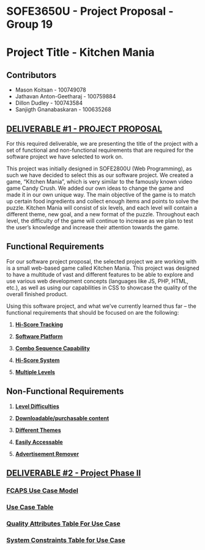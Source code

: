 # SOFE3650U - Project Proposal - Group 19
# Project Title - Kitchen Mania 
## Contributors 
* Mason Koitsan - 100749078
* Jathavan Anton-Geetharaj - 100759884
* Dillon Dudley - 100743584
* Sanjigth Gnanabaskaran - 100635268

## [DELIVERABLE #1 - PROJECT PROPOSAL](/Deliverable%201)

For this required deliverable, we are presenting the title of the project with a set of functional and non-functional requirements that are required for the software project we have selected to work on. 

This project was initially designed in SOFE2800U (Web Programming), as such we have decided to select this as our software project. We created a game, “Kitchen Mania”, which is very similar to the famously known video game Candy Crush. We added our own ideas to change the game and made it in our own unique way. The main objective of the game is to match up certain food ingredients and collect enough items and points to solve the puzzle. Kitchen Mania will consist of six levels, and each level will contain a different theme, new goal, and a new format of the puzzle. Throughout each level, the difficulty of the game will continue to increase as we plan to test the user’s knowledge and increase their attention towards the game.  

## Functional Requirements
For our software project proposal, the selected project we are working with is a small web-based game called Kitchen Mania. This project was designed to have a multitude of vast and different features to be able to explore and use various web development concepts (languages like JS, PHP, HTML, etc.), as well as using our capabilities in CSS to showcase the quality of the overall finished product. 

Using this software project, and what we’ve currently learned thus far – the functional requirements that should be focused on are the following:

1) **[Hi-Score Tracking](https://github.com/sanjigth/SOFE3650U_ProjectPropsal/tree/main/Deliverable%20%231)** 

2) **[Software Platform](https://github.com/sanjigth/SOFE3650U_ProjectPropsal/tree/main/Deliverable%20%231)** 

3) **[Combo Sequence Capability](https://github.com/sanjigth/SOFE3650U_ProjectPropsal/tree/main/Deliverable%20%231)**

4) **[Hi-Score System](https://github.com/sanjigth/SOFE3650U_ProjectPropsal/tree/main/Deliverable%20%231)**

5) **[Multiple Levels](https://github.com/sanjigth/SOFE3650U_ProjectPropsal/tree/main/Deliverable%20%231)**

## Non-Functional Requirements 

1) **[Level Difficulties](https://github.com/sanjigth/SOFE3650U_ProjectPropsal/tree/main/Deliverable%20%231)**

2) **[Downloadable/purchasable content](https://github.com/sanjigth/SOFE3650U_ProjectPropsal/tree/main/Deliverable%20%231)**

3) **[Different Themes](https://github.com/sanjigth/SOFE3650U_ProjectPropsal/tree/main/Deliverable%20%231)**

4) **[Easily Accessable](https://github.com/sanjigth/SOFE3650U_ProjectPropsal/tree/main/Deliverable%20%231)**

5) **[Advertisement Remover](https://github.com/sanjigth/SOFE3650U_ProjectPropsal/tree/main/Deliverable%20%231)**

## [DELIVERABLE #2 - Project Phase II](/Deliverable%202) 

### **[FCAPS Use Case Model](Deliverable%202/FCAPS_PhaseII_Diagram.pdf)**

### **[Use Case Table](Deliverable%202/UseCase_Table.pdf)**

### **[Quality Attributes Table For Use Case](Deliverable%202/QualityAttributes_Table.pdf)**

### **[System Constraints Table for Use Case](Deliverable%202/Constraints_Table.pdf)**